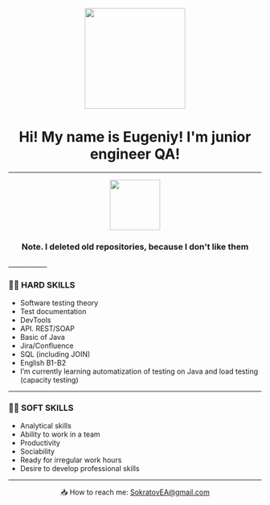<p align='center'>
<a href="https://capsule-render.vercel.app/api?type=waving&color=gradient&height=50&section=header&text=Hello%20World!&fontSize=80&animation=scaleIn"><img
         height=200 src="https://capsule-render.vercel.app/api?type=waving&color=gradient&height=200&section=header&text=Hello%20World!&fontSize=80&animation=scaleIn"/></a>
 </p>
 
 <h1 align="center"> Hi! My name is Eugeniy! I'm junior engineer QA!
 </h1>
 
____________

<p align='center'>
   <a href="https://github-readme-stats.vercel.app/api?username=Sokratof&hide=stars,issues,contribs,prs&theme=dark"><img
           height=100 src="https://github-readme-stats.vercel.app/api?username=Sokratof&hide=stars,issues,contribs,prs&theme=dark"/></a>
   </p>
   <h3 align="center"> Note. I deleted old repositories, because I don't like them
         </h3>
  ____________

### 💪🏻 HARD SKILLS
* Software testing theory
* Test documentation
* DevTools
* API. REST/SOAP
* Basic of Java
* Jira/Confluence
* SQL (including JOIN)
* English B1-B2
* I’m currently learning automatization of testing on Java and load testing (capacity testing)
____________

### 🙏🏻 SOFT SKILLS
* Analytical skills
* Ability to work in a team
* Productivity
* Sociability
* Ready for irregular work hours
* Desire to develop professional skills
____________

<p align='center'>
📥 How to reach me: <a href = 'mailto:SokratovEA@gmail.com'>SokratovEA@gmail.com</a>
</p>


<!-- //статистика посещения аккаунта//
<div align="center" style="margin: 40px 0">
   <a href="https://github.com/Sokratof/github-profile-views-counter">
       <img width="175px" src="https://komarev.com/ghpvc/?username=Sokratof&color=DE002D">
   </a>
</div>
-->
